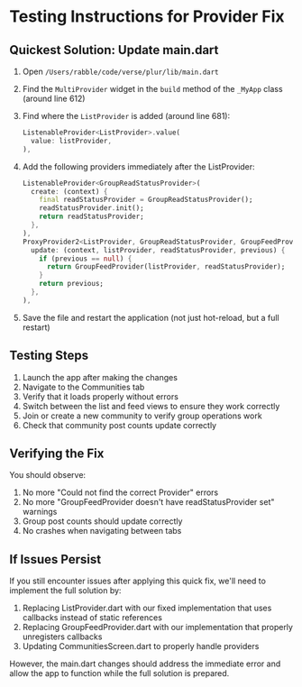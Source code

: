 # Testing Instructions for Provider Fix

## Quickest Solution: Update main.dart

1. Open `/Users/rabble/code/verse/plur/lib/main.dart`

2. Find the `MultiProvider` widget in the `build` method of the `_MyApp` class (around line 612)

3. Find where the `ListProvider` is added (around line 681):
   ```dart
   ListenableProvider<ListProvider>.value(
     value: listProvider,
   ),
   ```

4. Add the following providers immediately after the ListProvider:
   ```dart
   ListenableProvider<GroupReadStatusProvider>(
     create: (context) {
       final readStatusProvider = GroupReadStatusProvider();
       readStatusProvider.init();
       return readStatusProvider;
     },
   ),
   ProxyProvider2<ListProvider, GroupReadStatusProvider, GroupFeedProvider>(
     update: (context, listProvider, readStatusProvider, previous) {
       if (previous == null) {
         return GroupFeedProvider(listProvider, readStatusProvider);
       }
       return previous;
     },
   ),
   ```

5. Save the file and restart the application (not just hot-reload, but a full restart)

## Testing Steps

1. Launch the app after making the changes
2. Navigate to the Communities tab
3. Verify that it loads properly without errors
4. Switch between the list and feed views to ensure they work correctly
5. Join or create a new community to verify group operations work
6. Check that community post counts update correctly

## Verifying the Fix

You should observe:

1. No more "Could not find the correct Provider<GroupReadStatusProvider>" errors
2. No more "GroupFeedProvider doesn't have readStatusProvider set" warnings
3. Group post counts should update correctly
4. No crashes when navigating between tabs

## If Issues Persist

If you still encounter issues after applying this quick fix, we'll need to implement the full solution by:

1. Replacing ListProvider.dart with our fixed implementation that uses callbacks instead of static references
2. Replacing GroupFeedProvider.dart with our implementation that properly unregisters callbacks
3. Updating CommunitiesScreen.dart to properly handle providers

However, the main.dart changes should address the immediate error and allow the app to function while the full solution is prepared.
